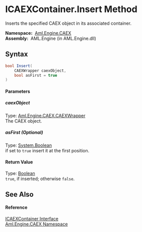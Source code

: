 ICAEXContainer.Insert Method
============================
Inserts the specified CAEX object in its associated container.

  **Namespace:**  [Aml.Engine.CAEX][1]  
  **Assembly:**  AML.Engine (in AML.Engine.dll)

Syntax
------

```csharp
bool Insert(
	CAEXWrapper caexObject,
	bool asFirst = true
)
```

#### Parameters

##### *caexObject*
Type: [Aml.Engine.CAEX.CAEXWrapper][2]  
The CAEX object.

##### *asFirst* (Optional)
Type: [System.Boolean][3]  
if set to `true` insert it at the first position.

#### Return Value
Type: [Boolean][3]  
`true`, if inserted; otherwise `false`.

See Also
--------

#### Reference
[ICAEXContainer Interface][4]  
[Aml.Engine.CAEX Namespace][1]  

[1]: ../README.md
[2]: ../CAEXWrapper/README.md
[3]: https://docs.microsoft.com/dotnet/api/system.boolean
[4]: README.md
[5]: https://www.automationml.org
[6]: ../../icons/logoShade.png